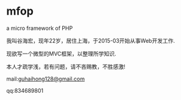 # mfop

a micro framework of PHP

我叫谷海宏，现年22岁，居住上海，于2015-03开始从事Web开发工作.

现欲写一个微型的MVC框架，以整理所学知识.

本人才疏学浅，若有问题，请不吝赐教，不胜感激!

mail:guhaihong128@gmail.com

qq:834689801
